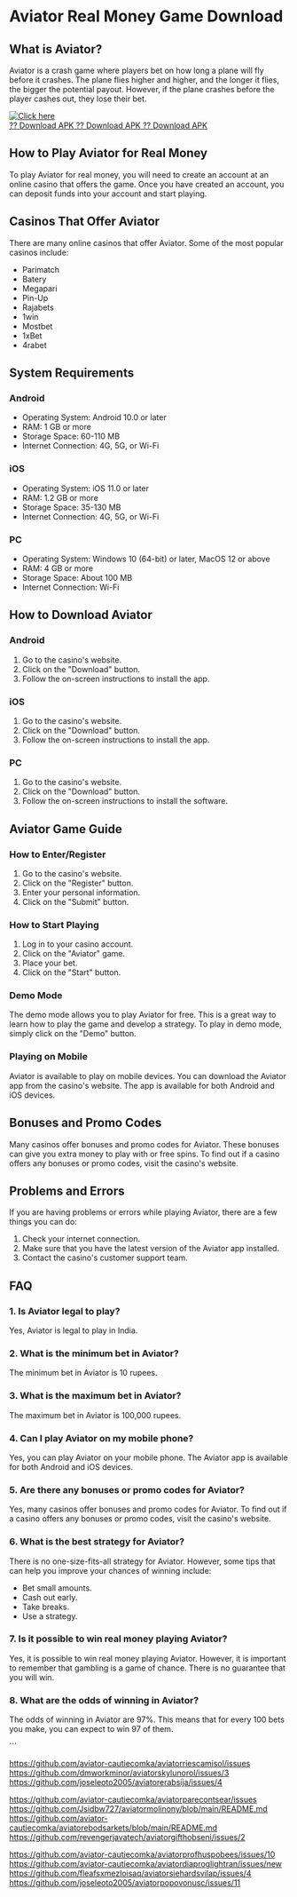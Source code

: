 # Aviator Real Money Game Download

## What is Aviator?

Aviator is a crash game where players bet on how long a plane will fly
before it crashes. The plane flies higher and higher, and the longer it
flies, the bigger the potential payout. However, if the plane crashes
before the player cashes out, they lose their bet.

[![Click
here](https://readscoops.com/wp-content/uploads/2023/03/Readscoop-aviator-1-1.jpg)](https://traff.sbs/deff?key=aviator+real+money+game+download)\
[?? Download APK ?? Download APK ?? Download
APK](https://traff.sbs/deff?key=aviator+real+money+game+download)

## How to Play Aviator for Real Money

To play Aviator for real money, you will need to create an account at an
online casino that offers the game. Once you have created an account,
you can deposit funds into your account and start playing.

## Casinos That Offer Aviator

There are many online casinos that offer Aviator. Some of the most
popular casinos include:

-   Parimatch
-   Batery
-   Megapari
-   Pin-Up
-   Rajabets
-   1win
-   Mostbet
-   1xBet
-   4rabet

## System Requirements

### Android

-   Operating System: Android 10.0 or later
-   RAM: 1 GB or more
-   Storage Space: 60-110 MB
-   Internet Connection: 4G, 5G, or Wi-Fi

### iOS

-   Operating System: iOS 11.0 or later
-   RAM: 1.2 GB or more
-   Storage Space: 35-130 MB
-   Internet Connection: 4G, 5G, or Wi-Fi

### PC

-   Operating System: Windows 10 (64-bit) or later, MacOS 12 or above
-   RAM: 4 GB or more
-   Storage Space: About 100 MB
-   Internet Connection: Wi-Fi

## How to Download Aviator

### Android

1.  Go to the casino\'s website.
2.  Click on the "Download" button.
3.  Follow the on-screen instructions to install the app.

### iOS

1.  Go to the casino\'s website.
2.  Click on the "Download" button.
3.  Follow the on-screen instructions to install the app.

### PC

1.  Go to the casino\'s website.
2.  Click on the "Download" button.
3.  Follow the on-screen instructions to install the software.

## Aviator Game Guide

### How to Enter/Register

1.  Go to the casino\'s website.
2.  Click on the "Register" button.
3.  Enter your personal information.
4.  Click on the "Submit" button.

### How to Start Playing

1.  Log in to your casino account.
2.  Click on the "Aviator" game.
3.  Place your bet.
4.  Click on the "Start" button.

### Demo Mode

The demo mode allows you to play Aviator for free. This is a great way
to learn how to play the game and develop a strategy. To play in demo
mode, simply click on the "Demo" button.

### Playing on Mobile

Aviator is available to play on mobile devices. You can download the
Aviator app from the casino\'s website. The app is available for both
Android and iOS devices.

## Bonuses and Promo Codes

Many casinos offer bonuses and promo codes for Aviator. These bonuses
can give you extra money to play with or free spins. To find out if a
casino offers any bonuses or promo codes, visit the casino\'s website.

## Problems and Errors

If you are having problems or errors while playing Aviator, there are a
few things you can do:

1.  Check your internet connection.
2.  Make sure that you have the latest version of the Aviator app
    installed.
3.  Contact the casino\'s customer support team.

## FAQ

### 1. Is Aviator legal to play?

Yes, Aviator is legal to play in India.

### 2. What is the minimum bet in Aviator?

The minimum bet in Aviator is 10 rupees.

### 3. What is the maximum bet in Aviator?

The maximum bet in Aviator is 100,000 rupees.

### 4. Can I play Aviator on my mobile phone?

Yes, you can play Aviator on your mobile phone. The Aviator app is
available for both Android and iOS devices.

### 5. Are there any bonuses or promo codes for Aviator?

Yes, many casinos offer bonuses and promo codes for Aviator. To find out
if a casino offers any bonuses or promo codes, visit the casino\'s
website.

### 6. What is the best strategy for Aviator?

There is no one-size-fits-all strategy for Aviator. However, some tips
that can help you improve your chances of winning include:

-   Bet small amounts.
-   Cash out early.
-   Take breaks.
-   Use a strategy.

### 7. Is it possible to win real money playing Aviator?

Yes, it is possible to win real money playing Aviator. However, it is
important to remember that gambling is a game of chance. There is no
guarantee that you will win.

### 8. What are the odds of winning in Aviator?

The odds of winning in Aviator are 97%. This means that for every 100
bets you make, you can expect to win 97 of them.

\`\`\`

https://github.com/aviator-cautiecomka/aviatorriescamisol/issues
https://github.com/dmworkminor/aviatorskylunorol/issues/3
https://github.com/joseleoto2005/aviatorerabsija/issues/4



https://github.com/aviator-cautiecomka/aviatorparecontsear/issues
https://github.com/Jsidbw727/aviatormolinony/blob/main/README.md
https://github.com/aviator-cautiecomka/aviatorebodsarkets/blob/main/README.md
https://github.com/revengerjavatech/aviatorgifthobseni/issues/2

https://github.com/aviator-cautiecomka/aviatorprofhuspobees/issues/10
https://github.com/aviator-cautiecomka/aviatordiaproglightran/issues/new
https://github.com/fleafsxmezloisaq/aviatorsiehardsvilap/issues/4
https://github.com/joseleoto2005/aviatorpopovonusc/issues/11
